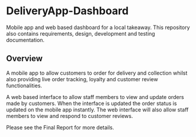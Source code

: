 # DeliveryApp-Dashboard
Mobile app and web based dashboard for a local takeaway. This repository also contains requirements, design, development and testing documentation.

## Overview

A mobile app to allow customers to order for delivery and collection whilst also providing live order tracking, loyalty and customer review functionalities.

A web based interface to allow staff members to view and update orders made by customers. When the interface is updated the order status is updated on the mobile app instantly. The web interface will also allow staff members to view and respond to customer reviews.

Please see the Final Report for more details.
